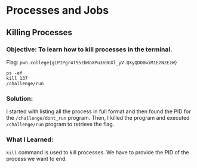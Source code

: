 # Processes and Jobs
## Killing Processes

### Objective: To learn how to kill processes in the terminal.

Flag: `pwn.college{gLPIPgr4T95zbRGXPu369GXl_yV.QXyQDO0wiM1EzNzEzW}`

```
ps -ef
kill 137
/challenge/run
```

### Solution:

I started with listing all the process in full format and then found the PID for the `/challenge/dont_run` program. Then, I killed the program and executed `/challenge/run` program to retrieve the flag.

### What I Learned: 

`kill` command is used to kill processes. We have to provide the PID of the process we want to end.
